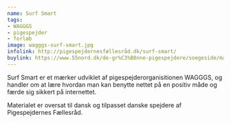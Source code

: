 ```yaml
---
name: Surf Smart
tags:
- WAGGGS
- pigespejder
- forløb
image: wagggs-surf-smart.jpg
infolink: http://pigespejdernesfællesråd.dk/surf-smart/
buylink: https://www.55nord.dk/de-gr%C3%B8nne-pigespejdere/soegeside/maerker-2/surf-smart-wagggs
---
```

Surf Smart er et mærker udviklet af pigespejderorganisitionen WAGGGS, og handler om at lære hvordan man kan benytte nettet på en positiv måde og færde sig sikkert på internettet.

Materialet er oversat til dansk og tilpasset danske spejdere af Pigespejdernes Fællesråd.

